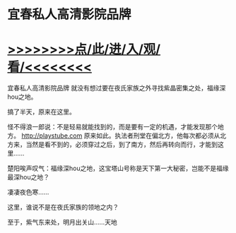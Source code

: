 # 宜春私人高清影院品牌

# <a href="https://github.com/verttd/chen/issues/1">>>>>>>>>点/此/进/入/观/看/<<<<<<<<</a>

宜春私人高清影院品牌
就没有想过要在夜氏家族之外寻找紫晶密集之处，福缘深hou之地。

搞了半天，原来在这里。

怪不得浪一郎说：不是轻易就能找到的，而是要有一定的机遇，才能发现那个地方。
http://playstube.com
原来如此。执法者刑堂在偏北方，他每次都必须从北方来，当然是看不到的，必须穿过之后，到了南方，然后再转向而行，才能到这里……

楚阳唉声叹气：福缘深hou之地，这宝塔山号称是天下第一大秘密，岂能不是福缘最深hou之地？

凄凄夜色寒……

这里，谁说不是在夜氏家族的领地之内？

至于，紫气东来处，明月出关山……天地
